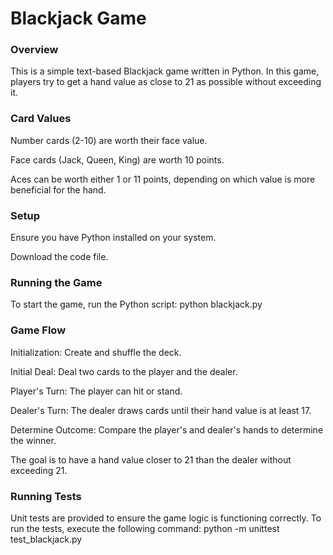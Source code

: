 # Blackjack Game
### Overview
This is a simple text-based Blackjack game written in Python. In this game, players try to get a hand value as close to 21 as possible without exceeding it.

### Card Values
Number cards (2-10) are worth their face value.

Face cards (Jack, Queen, King) are worth 10 points.

Aces can be worth either 1 or 11 points, depending on which value is more beneficial for the hand.

### Setup
Ensure you have Python installed on your system.

Download the code file.

### Running the Game
To start the game, run the Python script:
python blackjack.py

### Game Flow
Initialization: Create and shuffle the deck.

Initial Deal: Deal two cards to the player and the dealer.

Player's Turn: The player can hit or stand.

Dealer's Turn: The dealer draws cards until their hand value is at least 17.

Determine Outcome: Compare the player's and dealer's hands to determine the winner.

The goal is to have a hand value closer to 21 than the dealer without exceeding 21.

### Running Tests
Unit tests are provided to ensure the game logic is functioning correctly. To run the tests, execute the following command:
python -m unittest test_blackjack.py


